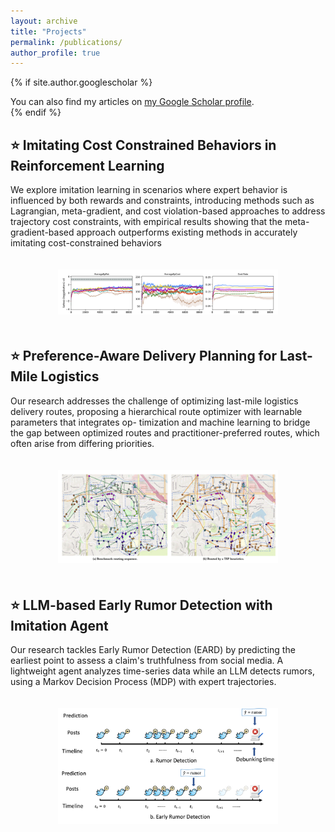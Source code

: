 ```yaml
---
layout: archive
title: "Projects"
permalink: /publications/
author_profile: true
---
```


{% if site.author.googlescholar %}
  <div class="wordwrap">You can also find my articles on <a href="{{site.author.googlescholar}}">my Google Scholar profile</a>.</div>
{% endif %}

## ⭐ Imitating Cost Constrained Behaviors in Reinforcement Learning

We explore imitation learning in scenarios where expert behavior is influenced by both rewards and constraints, introducing methods such as Lagrangian, meta-gradient, and cost violation-based approaches to address trajectory cost constraints, with empirical results showing that the meta-gradient-based approach outperforms existing methods in accurately imitating cost-constrained behaviors
<!-- ▶ **Key Components** -->

<!-- <div class="row">
  <div class="col-md-12">
    <img src="/images/Imitation.png" alt="Imitation Learning Framework" class="img-responsive">
  </div> -->
<div style="text-align: center;">
  <img src="/images/Imitation.png" alt="Imitation Learning Framework" style="max-width: 70%; height: auto; margin: 20px auto;">
</div>

## ⭐ Preference-Aware Delivery Planning for Last-Mile Logistics

Our research addresses the challenge of optimizing last-mile logistics delivery routes, proposing a hierarchical route optimizer with learnable parameters that integrates op- timization and machine learning to bridge the gap between optimized routes and practitioner-preferred routes, which often arise from differing priorities.

<div style="text-align: center;">
  <img src="/images/Last Mile.png" alt="Delivery System Architecture" style="max-width: 70%; height: auto; margin: 20px auto;">
</div>

## ⭐ LLM-based Early Rumor Detection with Imitation Agent

Our research tackles Early Rumor Detection (EARD) by predicting the earliest point to assess a claim's truthfulness from social media. A lightweight agent analyzes time-series data while an LLM detects rumors, using a Markov Decision Process (MDP) with expert trajectories. 

<div style="text-align: center;">
  <img src="/images/Example.png" alt="Delivery System Architecture" style="max-width: 70%; height: auto; margin: 20px auto;">
</div>
